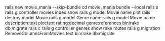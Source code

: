 rails new movie_mania --skip-bundle
cd movie_mania
bundle --local
rails s
rails g controller movies index show
rails g model Movie name plot
rails destroy model Movie
rails g model Genre name
rails g model Movie name description:text plot:text rating:decimal genre:references
bin/rake db:migrate
rails c
rails g controller genres show
rake routes
rails g migration RemoveColumnsFromMovies text
bin/rake db:migrate
